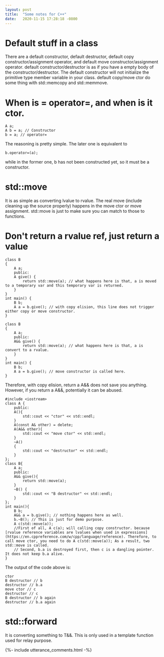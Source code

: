 ```yaml
---
layout: post
title:  "Some notes for C++"
date:   2020-11-15 17:28:18 -0800
---
```


# Default stuff in a class
There are a default constructor, default destructor, default copy constructor/assignment operator, and default move constructor/assignment operator.
default constructor/destructor is as if you have a empty body of the constructor/destructor. The default constructor will not initialize the primitive type member variable in your class.
default copy/move ctor do some thing with std::memcopy and std::memmove.

# When is = operator=, and when is it ctor.
```
A a;
A b = a; // Constructor
b = a; // operator=
```
The reasoning is pretty simple. The later one is equivalent to
```
b.operator=(a);
```
while in the former one, b has not been constructed yet, so it must be a constructor.

# std::move
It is as simple as converting lvalue to rvalue. The real move (include cleaning up the source properly) happens in the move ctor or move assignment. std::move is just to make sure you can match to those to functions.

# Don't return a rvalue ref, just return a value
```
class B
{
    A a;
    public:
    A give() {
        return std::move(a); // what happens here is that, a is moved to a temporary var and this temporary var is returned. 
    }
}
int main() {
    B b;
    A a = b.give(); // with copy elision, this line does not trigger either copy or move constructor.
}
```
```
class B
{
    A a;
    public:
    A&& give() {
        return std::move(a); // what happens here is that, a is convert to a rvalue.
    }
}
int main() {
    B b;
    A a = b.give(); // move constructor is called here.
}
```
Therefore, with copy elision, return a A&& does not save you anything. However, if you return a A&&, potentially it can be abused.
```
#include <iostream>
class A {
    public:
    A(){
        std::cout << "ctor" << std::endl;
    }
    A(const A& other) = delete;
    A(A&& other){
        std::cout << "move ctor" << std::endl;
    }
    ~A()
    {
        std::cout << "destructor" << std::endl;
    }
};
class B{
    A a;
    public:
    A&& give(){
        return std::move(a);
    }
    ~B() {
        std::cout << "B destructor" << std::endl;
    }
};
int main(){
    B b;
    A&& a = b.give(); // nothing happens here as well.
    b.~B(); // This is just for demo purpose.
    A c(std::move(a));
    //First of all, A c(a); will calling copy constructor. because [rvalue reference variables are lvalues when used in expressions](https://en.cppreference.com/w/cpp/language/reference). Therefore, to call move ctor, you need to do A c(std::move(a)); As a result, two std::move is called.
    // Second, b.a is destroyed first, then c is a dangling pointer. It does not keep b.a alive.
}
```
The output of the code above is:
```
ctor
B destructor // b
destructor // b.a
move ctor // c
destructor // c
B destructor // b again
destructor // b.a again
```

# std::forward
It is converting something to T&&. This is only used in a template function used for relay purpose.




{%- include utterance_comments.html -%}